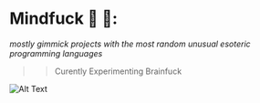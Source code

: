 # Mindfuck 🧠 🔫:
*mostly gimmick projects with the most random unusual esoteric programming languages*

>>Curently Experimenting
>Brainfuck

![Alt Text](https://media.giphy.com/media/Um3ljJl8jrnHy/giphy.gif)



















